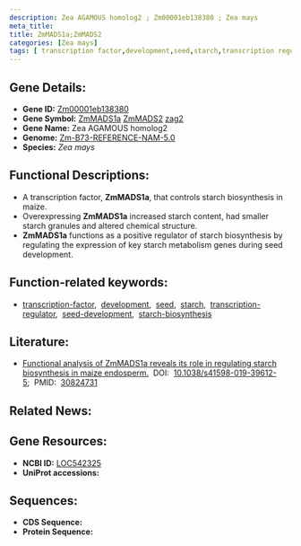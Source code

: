 ```yaml
---
description: Zea AGAMOUS homolog2 ; Zm00001eb138380 ; Zea mays
meta_title:
title: ZmMADS1a;ZmMADS2
categories: [Zea mays]
tags: [ transcription factor,development,seed,starch,transcription regulator,seed development,starch biosynthesis ]
---
```


## Gene Details:
- **Gene ID:**	[Zm00001eb138380](https://www.maizegdb.org/gene_center/gene/Zm00001eb138380)
- **Gene Symbol:** <u>ZmMADS1a</u>&nbsp;<u>ZmMADS2</u>&nbsp;<u>zag2</u>
- **Gene Name:** Zea AGAMOUS homolog2
- **Genome:** [Zm-B73-REFERENCE-NAM-5.0](https://www.maizegdb.org/genome/assembly/Zm-B73-REFERENCE-NAM-5.0)
- **Species:** *Zea mays*

## Functional Descriptions:
   - A transcription factor, **ZmMADS1a**, that controls starch biosynthesis in maize.
   - Overexpressing **ZmMADS1a** increased starch content, had smaller starch granules and altered chemical structure.
   - **ZmMADS1a** functions as a positive regulator of starch biosynthesis by regulating the expression of key starch metabolism genes during seed development.

## Function-related keywords:
- [transcription-factor](/tags/transcription-factor/),&nbsp;&nbsp;[development](/tags/development/),&nbsp;&nbsp;[seed](/tags/seed/),&nbsp;&nbsp;[starch](/tags/starch/),&nbsp;&nbsp;[transcription-regulator](/tags/transcription-regulator/),&nbsp;&nbsp;[seed-development](/tags/seed-development/),&nbsp;&nbsp;[starch-biosynthesis](/tags/starch-biosynthesis/)

## Literature:
   - [Functional analysis of ZmMADS1a reveals its role in regulating starch biosynthesis in maize endosperm.]( https://www.ncbi.nlm.nih.gov/pmc/articles/PMC6397188/)&nbsp;&nbsp;DOI:&nbsp;&nbsp;[10.1038/s41598-019-39612-5](https://www.ncbi.nlm.nih.gov/pmc/articles/PMC6397188/);&nbsp;&nbsp;PMID:&nbsp;&nbsp;[30824731](https://pubmed.ncbi.nlm.nih.gov/30824731/)

## Related News:

## Gene Resources:
- **NCBI ID:**  [LOC542325](https://www.ncbi.nlm.nih.gov/gene/?term=LOC542325)
- **UniProt accessions:** [](https://www.uniprot.org/uniprotkb//entry)



## Sequences:
- **CDS Sequence:**
- **Protein Sequence:**
